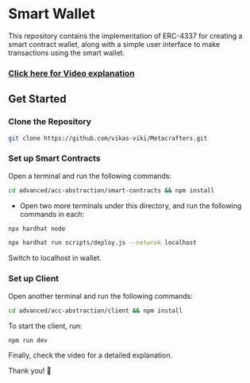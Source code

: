 # Smart Wallet

This repository contains the implementation of ERC-4337 for creating a smart contract wallet, along with a simple user interface to make transactions using the smart wallet.

### [Click here for Video explanation](https://drive.google.com/file/d/1QHG1lmx_hfSKkd4Nm1B8Y5oPUYGfgCEe/view?usp=sharing)

## Get Started


### Clone the Repository

```bash
git clone https://github.com/vikas-viki/Metacrafters.git

```

### Set up Smart Contracts

Open a terminal and run the following commands:

```bash
cd advanced/acc-abstraction/smart-contracts && npm install
```

- Open two more terminals under this directory, and run the following commands in each:

```bash
npx hardhat node
```

```bash
npx hardhat run scripts/deploy.js --netwrok localhost
```
Switch to localhost in wallet.

### Set up Client
Open another terminal and run the following commands:

```bash
cd advanced/acc-abstraction/client && npm install
```

To start the client, run:

```bash
npm run dev 
```

Finally, check the video for a detailed explanation.

Thank you! 🙂
